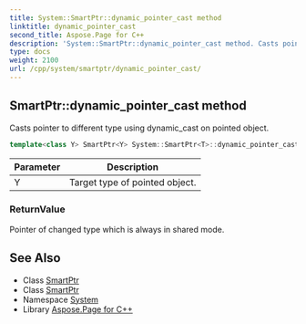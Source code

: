 ```yaml
---
title: System::SmartPtr::dynamic_pointer_cast method
linktitle: dynamic_pointer_cast
second_title: Aspose.Page for C++
description: 'System::SmartPtr::dynamic_pointer_cast method. Casts pointer to different type using dynamic_cast on pointed object in C++.'
type: docs
weight: 2100
url: /cpp/system/smartptr/dynamic_pointer_cast/
---
```

## SmartPtr::dynamic_pointer_cast method


Casts pointer to different type using dynamic_cast on pointed object.

```cpp
template<class Y> SmartPtr<Y> System::SmartPtr<T>::dynamic_pointer_cast() const
```


| Parameter | Description |
| --- | --- |
| Y | Target type of pointed object. |

### ReturnValue

Pointer of changed type which is always in shared mode.

## See Also

* Class [SmartPtr](../)
* Class [SmartPtr](../)
* Namespace [System](../../)
* Library [Aspose.Page for C++](../../../)
